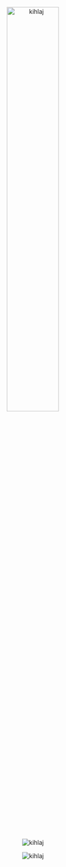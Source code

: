 <p align="center">
  <img width="49%" align="center" src="https://github-readme-stats.vercel.app/api?username=kihlaj&show_icons=true&theme=dracula&title_color=ba56f0&text_color=ffffff&hide_border=true&locale=en&border_radius=25" alt="kihlaj" />
</p>
<p align="center"> <img align="center" src="https://github-readme-stats.vercel.app/api/top-langs?username=kihlaj&show_icons=true&theme=dracula&title_color=a271fe&text_color=ffffff&hide_border=true&locale=en&layout=donut-vertical&border_radius=25&langs_count=10" alt="kihlaj" />  
</p>
<p align="center">
  <img align="center" src="https://github-readme-streak-stats.herokuapp.com/?user=kihlaj&theme=dark" alt="kihlaj" />
</p>

